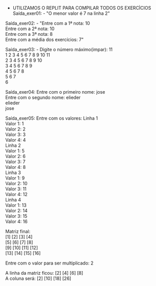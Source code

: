  - UTILIZAMOS O REPLIT PARA COMPILAR TODOS OS EXERCÌCIOS     
Saída_exer01: - "O menor valor é 7 na linha 2"  
   
Saída_exer02: - "Entre com a 1ª nota: 10  
            Entre com a 2ª nota: 10  
            Entre com a 3ª nota: 8  
            Entre com a média dos exercícios: 7"  
           
Saída_exer03: - Digite o número máximo(impar): 11  
1 2 3 4 5 6 7 8 9 10 11  
  2 3 4 5 6 7 8 9 10  
    3 4 5 6 7 8 9   
      4 5 6 7 8   
        5 6 7   
          6   

Saída_exer04: Entre com o primeiro nome: jose  
Entre com o segundo nome: elieder  
elieder  
jose  

Saída_exer05: Entre com os valores: Linha 1  
Valor 1: 1  
Valor 2: 2  
Valor 3: 3  
Valor 4: 4  
Linha 2  
Valor 1: 5  
Valor 2: 6  
Valor 3: 7  
Valor 4: 8  
Linha 3  
Valor 1: 9  
Valor 2: 10  
Valor 3: 11  
Valor 4: 12  
Linha 4  
Valor 1: 13  
Valor 2: 14  
Valor 3: 15  
Valor 4: 16  

Matriz final:  
[1] [2] [3] [4]   
[5] [6] [7] [8]   
[9] [10] [11] [12]     
[13] [14] [15] [16]   

Entre com o valor para ser multiplicado: 2  

A linha da matriz ficou: [2] [4] [6] [8]   
A coluna será: [2] [10] [18] [26]  
